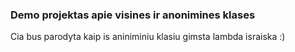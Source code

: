 ### Demo projektas apie visines ir anonimines klases

Cia bus parodyta kaip is aniniminiu klasiu gimsta lambda israiska :)